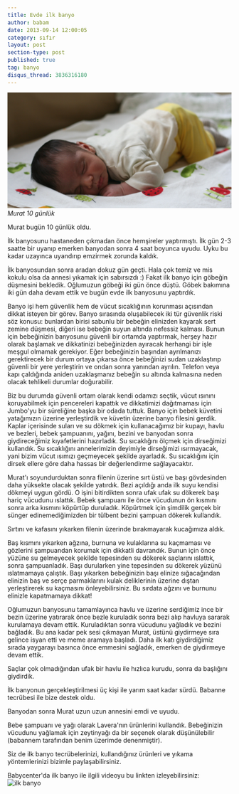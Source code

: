 ```yaml
---
title: Evde ilk banyo
author: babam
date: 2013-09-14 12:00:05
category: sıfır
layout: post
section-type: post
published: true
tag: banyo
disqus_thread: 3836316180
---
```

![Murat 10 günlük](/img/posts/IMG_9265.jpg)
*Murat 10 günlük*

Murat bugün 10 günlük oldu.

İlk banyosunu hastaneden çıkmadan önce hemşireler yaptırmıştı. İlk gün 2-3 saatte bir uyanıp emerken banyodan sonra 4 saat boyunca uyudu. Uyku bu kadar uzayınca uyandırıp emzirmek zorunda kaldık.

İlk banyosundan sonra aradan dokuz gün geçti. Hala çok temiz ve mis kokulu olsa da annesi yıkamak için sabırsızdı :) Fakat ilk banyo için göbeğin düşmesini bekledik. Oğlumuzun göbeği iki gün önce düştü. Göbek bakımına iki gün daha devam ettik ve bugün evde ilk banyosunu yaptırdık.

Banyo işi hem güvenlik hem de vücut sıcaklığının korunması açısından dikkat isteyen bir görev. Banyo sırasında oluşabilecek iki tür güvenlik riski söz konusu: bunlardan birisi sabunlu bir bebeğin elinizden kayarak sert zemine düşmesi, diğeri ise bebeğin suyun altında nefessiz kalması. Bunun için bebeğinizin banyosunu güvenli bir ortamda yaptırmak, herşey hazır olarak başlamak ve dikkatinizi bebeğinizden ayıracak herhangi bir işle meşgul olmamak gerekiyor. Eğer bebeğinizin başından ayrılmanızı gerektirecek bir durum ortaya çıkarsa önce bebeğinizi sudan uzaklaştırıp güvenli bir yere yerleştirin ve ondan sonra yanından ayrılın. Telefon veya kapı çaldığında aniden uzaklaşmanız bebeğin su altında kalmasına neden olacak tehlikeli durumlar doğurabilir.

Biz bu durumda güvenli ortam olarak kendi odamızı seçtik, vücut ısınını koruyabilmek için pencereleri kapattık ve dikkatimizi dağıtmaması için Jumbo'yu bir süreliğine başka bir odada tuttuk. Banyo için bebek küvetini yatağımızın üzerine yerleştirdik ve küvetin üzerine banyo filesini gerdik. Kaplar içerisinde suları ve su dökmek için kullanacağımız bir kupayı, havlu ve bezleri, bebek şampuanını, yağını, bezini ve banyodan sonra giydireceğimiz kıyafetlerini hazırladık. Su sıcaklığını ölçmek için dirseğimizi kullandık. Su sıcaklığını annelerimizin deyimiyle dirseğimizi ısırmayacak, yani bizim vücut ısımızı geçmeyecek şekilde ayarladık. Su sıcaklığını için dirsek ellere göre daha hassas bir değerlendirme sağlayacaktır.

Murat'ı soyundurduktan sonra filenin üzerine sırt üstü ve başı gövdesinden daha yüksekte olacak şekilde yatırdık. Bezi açıldığı anda ilk suyu kendisi dökmeyi uygun gördü. O işini bitirdikten sonra ufak ufak su dökerek başı hariç vücudunu ıslattık. Bebek şampuanı ile önce vücudunun ön kısmını sonra arka kısmını köpürtüp duruladık. Köpürtmek için şimdilik gerçek bir sünger edinemediğimizden bir tülbent bezini şampuan dökerek kullandık.

Sırtını ve kafasını yıkarken filenin üzerinde bırakmayarak kucağımıza aldık.

Baş kısmını yıkarken ağzına, burnuna ve kulaklarına su kaçmaması ve gözlerini şampuandan korumak için dikkatli davrandık. Bunun için önce yüzüne su gelmeyecek şekilde tepesinden su dökerek saçlarını ıslattık, sonra şampuanladık. Başı durularken yine tepesinden su dökerek yüzünü ıslatmamaya çalıştık. Başı yıkarken bebeğinizin başı elinize sığacağından elinizin baş ve serçe parmaklarını kulak deliklerinin üzerine dıştan yerleştirerek su kaçmasını önleyebilirsiniz. Bu sırdata ağzını ve burnunu elinizle kapatmamaya dikkat!

Oğlumuzun banyosunu tamamlayınca havlu ve üzerine serdiğimiz ince bir bezin üzerine yatırarak önce bezle kuruladık sonra bezi alıp havluya sararak kurulamaya devam ettik. Kuruladıktan sonra vücudunu yağladık ve bezini bağladık. Bu ana kadar pek sesi çıkmayan Murat, üstünü giydirmeye sıra gelince isyan etti ve meme aramaya başladı. Daha ilk katı giydirdiğimiz sırada yaygarayı basınca önce emmesini sağladık, emerken de giydirmeye devam ettik.

Saçlar çok olmadığından ufak bir havlu ile hızlıca kurudu, sonra da başlığını giydirdik.

İlk banyonun gerçekleştirilmesi üç kişi ile yarım saat kadar sürdü. Babanne tecrübesi ile bize destek oldu.

Banyodan sonra Murat uzun uzun annesini emdi ve uyudu.

Bebe şampuanı ve yağı olarak Lavera'nın ürünlerini kullandık. Bebeğinizin vücudunu yağlamak için zeytinyağı da bir seçenek olarak düşünülebilir (babannem tarafından benim üzerimde denenmiştir).

Siz de ilk banyo tecrübelerinizi, kullandığınız ürünleri ve yıkama yöntemlerinizi bizimle paylaşabilirsiniz.

Babycenter'da ilk banyo ile ilgili videoyu bu linkten izleyebilirsiniz: 
![ilk banyo](http://link.brightcove.com/services/player/bcpid979142054001?bckey=AQ~~,AAAAAFwqW98~,-OCIO8uI7qS79uFikCyhoR5M_RKuFkH6&amp;bctid=1562737971)

